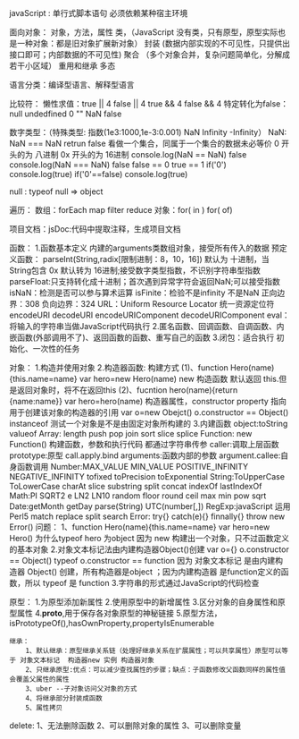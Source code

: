 javaScript :
	单行式脚本语句
	必须依赖某种宿主环境
	
面向对象：
	对象，方法，属性
	类，（JavaScript 没有类，只有原型，原型实际也是一种对象：都是旧对象扩展新对象）
	封装	(数据内部实现的不可见性，只提供出接口即可；内部数据的不可见性)
	聚合 （多个对象合并，复杂问题简单化，分解成若干小区域）
	重用和继承
	多态

语言分类：编译型语言、解释型语言

比较符：
	懒性求值：true || 4   false || 4   true && 4    false  && 4
	 特定转化为false：null undedfined 0 "" NaN false 

数字类型：（特殊类型: 指数(1e3:1000,1e-3:0.001) NaN Infinity -Infinity）
	NaN: NaN === NaN retrun false 看做一个集合，同属于一个集合的数据未必等价 
	0 开头的为 八进制
	0x 开头的为 16进制
	console.log(NaN == NaN)  false
	console.log(NaN === NaN)  false
	false == 0    true == 1
	if('0') console.log(true)
	if('0'==false) console.log(true)
	
null : typeof null =>  object

遍历：
	数组：forEach map filter reduce
	对象：for( in ) for( of)

项目文档：jsDoc:代码中提取注释，生成项目文档

函数：
	1.函数基本定义
		内建的arguments类数组对象，接受所有传入的数据
		预定义函数：
		parseInt(String,radix[限制进制：8，10，16]) 默认为 十进制，当 String包含 0x 默认转为 16进制;接受数字类型指数，不识别字符串型指数
		parseFloat:只支持转化成十进制；首次遇到异常字符会返回NaN;可以接受指数
		isNaN：检测是否可以参与算术运算
		isFinite：检验不是infinity 不是NaN 正向边界：308 负向边界：324
		URL：Uniform Resource Locator  统一资源定位符 
		encodeURI decodeURI encodeURIComponent decodeURIComponent 
		eval：将输入的字符串当做JavaScript代码执行
	2.匿名函数、回调函数、自调函数、内嵌函数(外部调用不了)、返回函数的函数、重写自己的函数
	3.闭包：适合执行 初始化、一次性的任务

对象：
	1.构造并使用对象
	2.构造器函数:
		构建方式
			(1)、function Hero(name){this.name=name} var hero=new Hero(name)
				new 构造函数 默认返回 this.但是返回对象时，将不在返回this
			(2)、fucntion hero(name){return {name:name}} var hero=hero(name)
		构造器属性，constructor property 指向用于创建该对象的构造器的引用
		var o=new Obejct() o.constructor == Object()
		instanceof 测试一个对象是不是由固定对象所构建的
	3.内建函数
		object:toString valueof
		Array: length push pop join sort slice splice
		Function: 
			new Function() 构建函数，参数和执行代码 都通过字符串传参
			caller:调取上层函数
			prototype:原型
			call.apply.bind
			arguments:函数内部的参数
			argument.callee:自身函数调用
		Number:MAX_VALUE MIN_VALUE POSITIVE_INFINITY NEGATIVE_INFINITY 	tofixed toPrecision toExponential
		String:ToUpperCase ToLowerCase charAt  slice substring split concat indexOf lastIndexOf	
		Math:PI SQRT2 e LN2 LN10 random floor round ceil max min pow sqrt
		Date:getMonth getDay parse(String) UTC(number[,])
		RegExp:javaScript 运用 Perl5
			match replace split search
		Error: try{} catch(e){} finnally{} throw new Error()
	问题：
		1、function Hero(name){this.name=name} var hero=new Hero() 
			为什么typeof hero 为object
			因为 new 构建出一个对象，只不过函数定义的基本对象
		2.对象文本标记法由内建构造器Object()创建 
			var o={} o.constructor == Object()  typeof o.constructor == function
			因为 对象文本标记 是由内建构造器 Object() 创建，所有构造器是object ；因为内建构造器 是function定义的函数，所以 typeof 是 function
		3.字符串的形式通过JavaScript的代码检查
		
  原型： 
	1.为原型添加新属性
	2.使用原型中的新增属性
	3.区分对象的自身属性和原型属性
	4.__proto__,用于保存各对象原型的神秘链接
	5.原型方法，isPrototypeOf(),hasOwnProperty,propertyIsEnumerable
	
	继承：
		1、默认继承：原型继承关系链（处理好继承关系在扩展属性；可以共享属性）原型可以等于 对象文本标记  构造器new 实例 构造器对象
		2、只继承原型:优点：可以减少查找属性的步骤；缺点：子函数修改父函数同样的属性值会覆盖父属性的属性
		3、uber --子对象访问父对象的方式
		4、将继承部分封装成函数
		5、属性拷贝
	
delete:
	1、无法删除函数
	2、可以删除对象的属性
	3、可以删除变量
